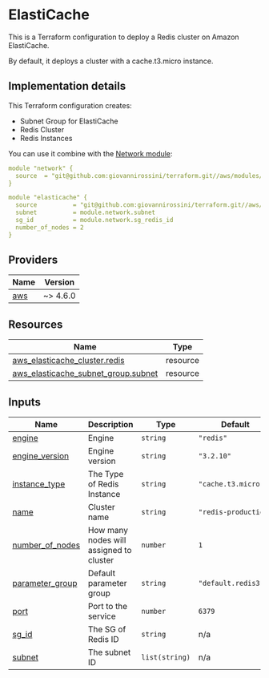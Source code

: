 # ElastiCache
This is a Terraform configuration to deploy a Redis cluster on Amazon ElastiCache.

By default, it deploys a cluster with a cache.t3.micro instance.

## Implementation details

This Terraform configuration creates:

- Subnet Group for ElastiCache
- Redis Cluster
- Redis Instances

You can use it combine with the [Network module](https://github.com/giovannirossini/terraform-aws/tree/main/network#network):

```yaml
module "network" {
  source  = "git@github.com:giovannirossini/terraform.git//aws/modules/network"
}

module "elasticache" {
  source          = "git@github.com:giovannirossini/terraform.git//aws/modules/elasticache"
  subnet          = module.network.subnet
  sg_id           = module.network.sg_redis_id
  number_of_nodes = 2
}
```
<!-- BEGIN_TF_DOCS -->
## Providers

| Name | Version |
|------|---------|
| <a name="provider_aws"></a> [aws](#provider\_aws) | ~> 4.6.0 |

## Resources

| Name | Type |
|------|------|
| [aws_elasticache_cluster.redis](https://registry.terraform.io/providers/hashicorp/aws/latest/docs/resources/elasticache_cluster) | resource |
| [aws_elasticache_subnet_group.subnet](https://registry.terraform.io/providers/hashicorp/aws/latest/docs/resources/elasticache_subnet_group) | resource |

## Inputs

| Name | Description | Type | Default | Required |
|------|-------------|------|---------|:--------:|
| <a name="input_engine"></a> [engine](#input\_engine) | Engine | `string` | `"redis"` | no |
| <a name="input_engine_version"></a> [engine\_version](#input\_engine\_version) | Engine version | `string` | `"3.2.10"` | no |
| <a name="input_instance_type"></a> [instance\_type](#input\_instance\_type) | The Type of Redis Instance | `string` | `"cache.t3.micro"` | no |
| <a name="input_name"></a> [name](#input\_name) | Cluster name | `string` | `"redis-production"` | no |
| <a name="input_number_of_nodes"></a> [number\_of\_nodes](#input\_number\_of\_nodes) | How many nodes will assigned to cluster | `number` | `1` | no |
| <a name="input_parameter_group"></a> [parameter\_group](#input\_parameter\_group) | Default parameter group | `string` | `"default.redis3.2"` | no |
| <a name="input_port"></a> [port](#input\_port) | Port to the service | `number` | `6379` | no |
| <a name="input_sg_id"></a> [sg\_id](#input\_sg\_id) | The SG of Redis ID | `string` | n/a | yes |
| <a name="input_subnet"></a> [subnet](#input\_subnet) | The subnet ID | `list(string)` | n/a | yes |
<!-- END_TF_DOCS -->